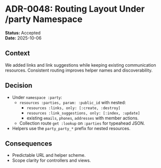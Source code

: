 # ADR-0048: Routing Layout Under /party Namespace

**Status:** Accepted  
**Date:** 2025-10-06

## Context
We added links and link suggestions while keeping existing communication resources. Consistent routing improves helper names and discoverability.

## Decision
- Under `namespace :party`:
  - `resources :parties, param: :public_id` with nested:
    - `resources :links, only: [:create, :destroy]`
    - `resources :link_suggestions, only: [:index, :update]`
    - existing `emails`, `phones`, `addresses` with member actions.
  - Collection route `get :lookup` on `:parties` for typeahead JSON.
- Helpers use the `party_party_*` prefix for nested resources.

## Consequences
- Predictable URL and helper scheme.
- Scope clarity for controllers and views.
